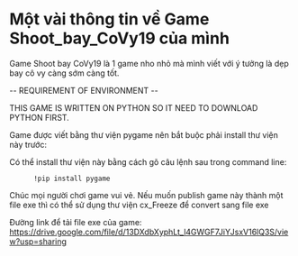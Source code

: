 # Một vài thông tin về Game Shoot_bay_CoVy19 của mình
Game Shoot bay CoVy19 là 1 game nho nhỏ mà mình viết với ý tưởng là dẹp bay cô vy càng sớm càng tốt. 


-- REQUIREMENT OF ENVIRONMENT -- 

THIS GAME IS WRITTEN ON PYTHON SO IT NEED TO DOWNLOAD PYTHON FIRST.

Game được viết bằng thư viện pygame nên bắt buộc phải install thư viện này trước:

Có thể install thư viện này bằng cách gõ câu lệnh sau trong command line:

          !pip install pygame

Chúc mọi người chơi game vui vẻ. Nếu muốn publish game này thành một file exe thì có thể sử dụng thư viện cx_Freeze để convert sang file exe

Đường link để tải file exe của game: https://drive.google.com/file/d/13DXdbXyphLt_l4GWGF7JiYJsxV16lQ3S/view?usp=sharing

